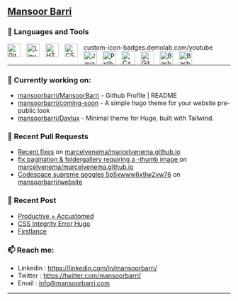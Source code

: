 ## [Mansoor Barri](https://mansoorbarri.com/)

### 🧰 Languages and Tools

<img align="left" alt="Git" width="30px" style="padding-right:10px;" src="https://cdn.jsdelivr.net/gh/devicons/devicon/icons/git/git-original.svg" />
<img align="left" alt="Linux" width="30px" style="padding-right:10px;" src="https://cdn.jsdelivr.net/gh/devicons/devicon/icons/linux/linux-original.svg" />
<img align="left" alt="HTML" width="30px" style="padding-right:10px;" src="https://cdn.jsdelivr.net/gh/devicons/devicon/icons/html5/html5-plain.svg" />custom-icon-badges.demolab.com/youtube
<img align="left" alt="CSS" width="30px" style="padding-right:10px;" src="https://cdn.jsdelivr.net/gh/devicons/devicon/icons/css3/css3-plain.svg" />
<img align="left" alt="JavaScript" width="30px" style="padding-right:10px;" src="https://cdn.jsdelivr.net/gh/devicons/devicon/icons/javascript/javascript-plain.svg" />
<img align="left" alt="Python" width="30px" style="padding-right:10px;" src="https://cdn.jsdelivr.net/gh/devicons/devicon/icons/python/python-plain.svg" />
<img align="left" alt="C++" width="30px" style="padding-right:10px;" src="https://cdn.jsdelivr.net/gh/devicons/devicon/icons/csharp/csharp-original.svg" />
<img align="left" alt="GitHub" width="30px" style="padding-right:10px;" src="https://cdn.jsdelivr.net/gh/devicons/devicon/icons/github/github-original.svg" />
<img align="left" alt="Bash" width="30px" style="padding-right:10px;" src="https://cdn.jsdelivr.net/gh/devicons/devicon/icons/bash/bash-original.svg" />
<img align="left" alt="Bash" width="30px" style="padding-right:10px;" src="https://cdn.jsdelivr.net/gh/devicons/devicon/icons/go/go-original-wordmark.svg" />          
<br />
<br />

---


### 👷 Currently working on: 

- [mansoorbarri/MansoorBarri](https://github.com/mansoorbarri/MansoorBarri) - Github Profile | README
- [mansoorbarri/coming-soon](https://github.com/mansoorbarri/coming-soon) - A simple hugo theme for your website pre-public look
- [mansoorbarri/Davlux](https://github.com/mansoorbarri/Davlux) - Minimal theme for Hugo, built with Tailwind.

### 🔨 Recent Pull Requests

- [Recent fixes](https://github.com/marcelvenema/marcelvenema.github.io/pull/3) on [marcelvenema/marcelvenema.github.io](https://github.com/marcelvenema/marcelvenema.github.io)
- [fix pagination &amp; foldergallery requiring a -thumb image ](https://github.com/marcelvenema/marcelvenema.github.io/pull/2) on [marcelvenema/marcelvenema.github.io](https://github.com/marcelvenema/marcelvenema.github.io)
- [Codespace supreme goggles 5p5xwww6x9w2vw76](https://github.com/mansoorbarri/website/pull/20) on [mansoorbarri/website](https://github.com/mansoorbarri/website)

### 📰 Recent Post

- [Productive = Accustomed](https://mansoorbarri.com/newsletter/productive-=-accustomed/)
- [CSS Integrity Error Hugo](https://mansoorbarri.com/css-integrity-error-hugo/)
- [Firstlance](https://mansoorbarri.com/newsletter/firstlance/)

### 📫 Reach me:
- Linkedin  : <https://linkedin.com/in/mansoorbarri/>
- Twitter   : <https://twitter.com/mansoorbarri/>
- Email     : [info@mansoorbarri.com](mailto:info@mansoorbarri.com)

---
